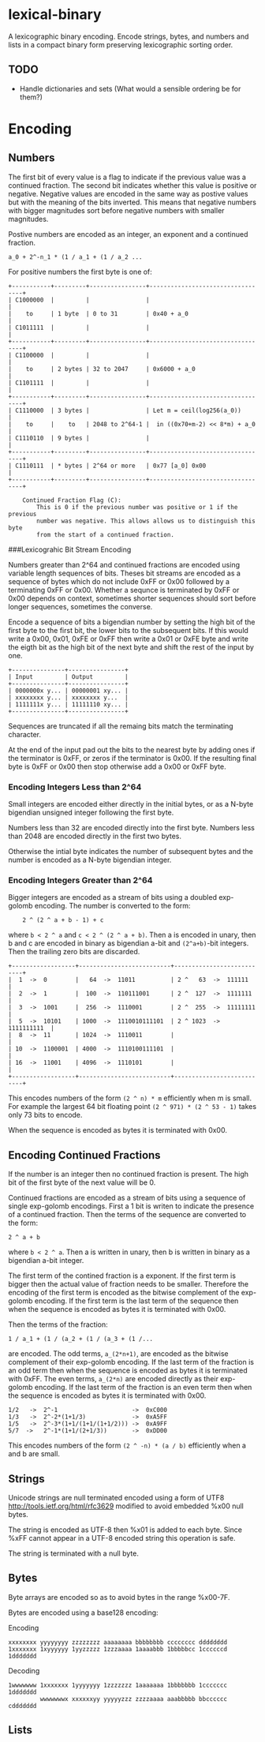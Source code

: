 lexical-binary
==============

A lexicographic binary encoding. Encode strings, bytes, and numbers
and lists in a compact binary form preserving lexicographic sorting order.


TODO
----

 * Handle dictionaries and sets (What would a sensible ordering be for them?)


Encoding
========

Numbers
-------

The first bit of every value is a flag to indicate if the previous value was
a continued fraction. The second bit indicates whether this value is positive
or negative. Negative values are encoded in the same way as postive values but
with the meaning of the bits inverted. This means that negative numbers with
bigger magnitudes sort before negative numbers with smaller magnitudes.

Postive numbers are encoded as an integer, an exponent and a continued fraction.

    a_0 + 2^-n_1 * (1 / a_1 + (1 / a_2 ...

For positive numbers the first byte is one of:

    +-----------+---------+----------------+----------------------------------+
    | C1000000  |         |                |                                  |
    |    to     | 1 byte  | 0 to 31        | 0x40 + a_0                       |
    | C1011111  |         |                |                                  |
    +-----------+---------+----------------+----------------------------------+
    | C1100000  |         |                |                                  |
    |    to     | 2 bytes | 32 to 2047     | 0x6000 + a_0                     |
    | C1101111  |         |                |                                  |
    +-----------+---------+----------------+----------------------------------+
    | C1110000  | 3 bytes |                | Let m = ceil(log256(a_0))        |
    |    to     |    to   | 2048 to 2^64-1 |  in ((0x70+m-2) << 8*m) + a_0    |
    | C1110110  | 9 bytes |                |                                  |
    +-----------+---------+----------------+----------------------------------+
    | C1110111  | * bytes | 2^64 or more   | 0x77 [a_0] 0x00                  |
    +-----------+---------+----------------+----------------------------------+

        Continued Fraction Flag (C):
            This is 0 if the previous number was positive or 1 if the previous
            number was negative. This allows allows us to distinguish this byte
            from the start of a continued fraction.


###Lexicograhic Bit Stream Encoding

Numbers greater than 2^64 and continued fractions are encoded using variable
length sequences of bits. Theses bit streams are encoded as a sequence of bytes
which do not include 0xFF or 0x00 followed by a terminating 0xFF or 0x00.
Whether a sequnce is terminated by 0xFF or 0x00 depends on context, sometimes
shorter sequences should sort before longer sequences, sometimes the converse.

Encode a sequence of bits a bigendian number by setting the high bit of the
first byte to the first bit, the lower bits to the subsequent bits. If this
would write a 0x00, 0x01, 0xFE or 0xFF then write a 0x01 or 0xFE byte and write
the eigth bit as the high bit of the next byte and shift the rest of the input
by one.

    +---------------+----------------+
    | Input         | Output         |
    +---------------+----------------+
    | 0000000x y... | 00000001 xy... |
    | xxxxxxxx y... | xxxxxxxx y...  |
    | 1111111x y... | 11111110 xy... |
    +---------------+----------------+

Sequences are truncated if all the remaing bits match the terminating
character.

At the end of the input pad out the bits to the nearest byte by adding ones if
the terminator is 0xFF, or zeros if the terminator is 0x00. If the resulting
final byte is 0xFF or 0x00 then stop otherwise add a 0x00 or 0xFF byte.

### Encoding Integers Less than 2^64

Small integers are encoded either directly in the initial bytes, or as a N-byte
bigendian unsigned integer following the first byte.

Numbers less than 32 are encoded directly into the first byte. Numbers less
than 2048 are encoded directly in the first two bytes.

Otherwise the intial byte indicates the number of subsequent bytes and the
number is encoded as a N-byte bigendian integer.

### Encoding Integers Greater than 2^64

Bigger integers are encoded as a stream of bits using a doubled exp-golomb
encoding. The number is converted to the form:

        2 ^ (2 ^ a + b - 1) + c

where ``b < 2 ^ a`` and ``c < 2 ^ (2 ^ a + b)``. Then a is encoded in unary,
then b and c are encoded in binary as bigendian a-bit and ``(2^a+b)``-bit
integers. Then the trailing zero bits are discarded.

    +------------------+--------------------------+---------------------------+
    |  1  ->  0        |   64  ->  11011          | 2 ^   63  ->  111111      |
    |  2  ->  1        |  100  ->  110111001      | 2 ^  127  ->  1111111     |
    |  3  ->  1001     |  256  ->  1110001        | 2 ^  255  ->  11111111    |
    |  5  ->  10101    | 1000  ->  1110010111101  | 2 ^ 1023  ->  1111111111  |
    |  8  ->  11       | 1024  ->  1110011        |                           |
    | 10  ->  1100001  | 4000  ->  1110100111101  |                           |
    | 16  ->  11001    | 4096  ->  1110101        |                           |
    +------------------+--------------------------+---------------------------+

This encodes numbers of the form ``(2 ^ n) * m`` efficiently when m is small.
For example the largest 64 bit floating point ``(2 ^ 971) * (2 ^ 53 - 1)``
takes only 73 bits to encode.

When the sequence is encoded as bytes it is terminated with 0x00.

## Encoding Continued Fractions

If the number is an integer then no continued fraction is present. The high bit
of the first byte of the next value will be 0.

Continued fractions are encoded as a stream of bits using a sequence of single
exp-golomb encodings. First a 1 bit is writen to indicate the presence of a
continued fraction. Then the terms of the sequence are converted to the form:

    2 ^ a + b

where ``b < 2 ^ a``. Then a is written in unary, then b is written in binary as
a bigendian a-bit integer.

The first term of the contined fraction is a exponent. If the first term is
bigger then the actual value of fraction needs to be smaller. Therefore the
encoding of the first term is encoded as the bitwise complement of the
exp-golomb encoding. If the first term is the last term of the sequence then
when the sequence is encoded as bytes it is terminated with 0x00.

Then the terms of the fraction:

    1 / a_1 + (1 / (a_2 + (1 / (a_3 + (1 /...

are encoded. The odd terms, ``a_(2*n+1)``, are encoded as the bitwise
complement of their exp-golomb encoding. If the last term of the fraction is an
odd term then when the sequence is encoded as bytes it is terminated with 0xFF.
The even terms, ``a_(2*n)`` are encoded directly as their exp-golomb encoding.
If the last term of the fraction is an even term then when the sequence is
encoded as bytes it is terminated with 0x00.

    1/2   ->  2^-1                     ->  0xC000
    1/3   ->  2^-2*(1+1/3)             ->  0xA5FF
    1/5   ->  2^-3*(1+1/(1+1/(1+1/2))) ->  0xA9FF
    5/7  ->   2^-1*(1+1/(2+1/3))       ->  0xDD00

This encodes numbers of the form ``(2 ^ -n) * (a / b)`` efficiently when a and
b are small.

Strings
-------

Unicode strings are null terminated encoded using a form of UTF8
http://tools.ietf.org/html/rfc3629 modified to avoid embedded %x00 null bytes.

The string is encoded as UTF-8 then %x01 is added to each byte. Since %xFF
cannot appear in a UTF-8 encoded string this operation is safe.

The string is terminated with a null byte.

Bytes
-----

Byte arrays are encoded so as to avoid bytes in the range %x00-7F.

Bytes are encoded using a base128 encoding:

Encoding

    xxxxxxxx yyyyyyyy zzzzzzzz aaaaaaaa bbbbbbbb cccccccc dddddddd
    1xxxxxxx 1xyyyyyy 1yyzzzzz 1zzzaaaa 1aaaabbb 1bbbbbcc 1ccccccd 1ddddddd

Decoding

    1wwwwwww 1xxxxxxx 1yyyyyyy 1zzzzzzz 1aaaaaaa 1bbbbbbb 1ccccccc 1ddddddd
             wwwwwwwx xxxxxxyy yyyyyzzz zzzzaaaa aaabbbbb bbcccccc cddddddd



Lists
-----



